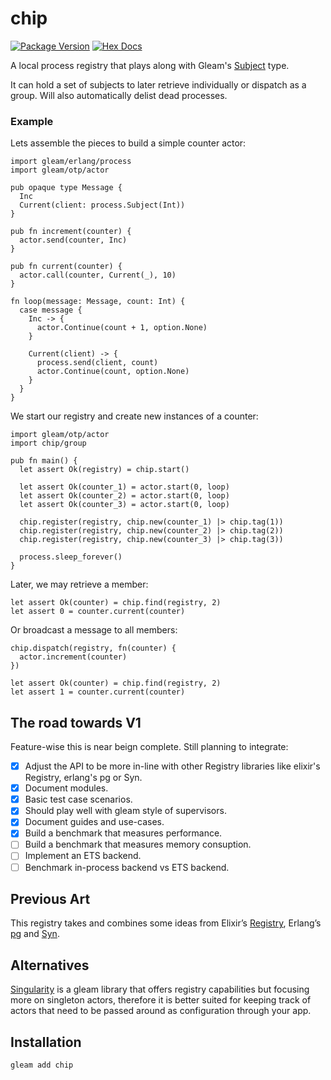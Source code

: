 # chip

[![Package Version](https://img.shields.io/hexpm/v/chip)](https://hex.pm/packages/chip)
[![Hex Docs](https://img.shields.io/badge/hex-docs-ffaff3)](https://hexdocs.pm/chip/)


A local process registry that plays along with Gleam's [Subject](https://hexdocs.pm/gleam_erlang/gleam/erlang/process.html#Subject) type. 

It can hold a set of subjects to later retrieve individually or dispatch as a group. Will also automatically delist dead processes.

### Example

Lets assemble the pieces to build a simple counter actor:

```gleam
import gleam/erlang/process
import gleam/otp/actor

pub opaque type Message {
  Inc
  Current(client: process.Subject(Int))
}

pub fn increment(counter) {
  actor.send(counter, Inc)
}

pub fn current(counter) {
  actor.call(counter, Current(_), 10)
}

fn loop(message: Message, count: Int) {
  case message {
    Inc -> {
      actor.Continue(count + 1, option.None)
    }

    Current(client) -> {
      process.send(client, count)
      actor.Continue(count, option.None)
    }
  }
}
```

We start our registry and create new instances of a counter:

```gleam
import gleam/otp/actor
import chip/group

pub fn main() {
  let assert Ok(registry) = chip.start()

  let assert Ok(counter_1) = actor.start(0, loop)
  let assert Ok(counter_2) = actor.start(0, loop)
  let assert Ok(counter_3) = actor.start(0, loop)

  chip.register(registry, chip.new(counter_1) |> chip.tag(1))
  chip.register(registry, chip.new(counter_2) |> chip.tag(2))
  chip.register(registry, chip.new(counter_3) |> chip.tag(3))
  
  process.sleep_forever()
}
```

Later, we may retrieve a member:
 
```gleam
let assert Ok(counter) = chip.find(registry, 2)
let assert 0 = counter.current(counter)
```

Or broadcast a message to all members:

```gleam
chip.dispatch(registry, fn(counter) {
  actor.increment(counter)
}) 

let assert Ok(counter) = chip.find(registry, 2)
let assert 1 = counter.current(counter)
```

## The road towards V1

Feature-wise this is near beign complete. Still planning to integrate: 

- [x] Adjust the API to be more in-line with other Registry libraries like elixir's Registry, erlang's pg or Syn. 
- [x] Document modules.
- [x] Basic test case scenarios.
- [X] Should play well with gleam style of supervisors. 
- [X] Document guides and use-cases. 
- [X] Build a benchmark that measures performance. 
- [ ] Build a benchmark that measures memory consuption. 
- [ ] Implement an ETS backend. 
- [ ] Benchmark in-process backend vs ETS backend.

## Previous Art

This registry takes and combines some ideas from Elixir’s [Registry](https://hexdocs.pm/elixir/Kernel.html), Erlang’s [pg](https://www.erlang.org/doc/apps/kernel/pg.html) and [Syn](https://github.com/ostinelli/syn).

## Alternatives

[Singularity](https://hexdocs.pm/singularity/) is a gleam library that offers registry capabilities but focusing more on singleton actors, therefore it is better suited for keeping track of actors that need to be passed around as configuration through your app. 

## Installation

```sh
gleam add chip
```
